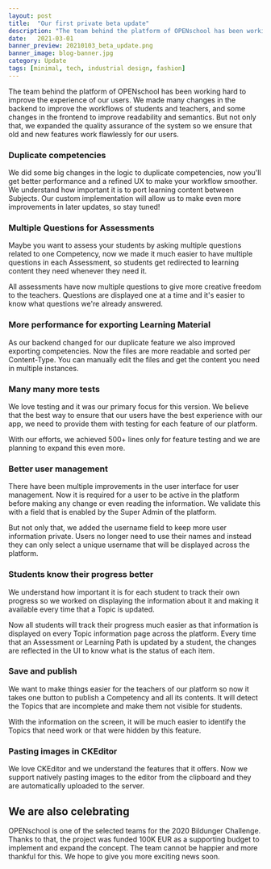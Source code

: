 ```yaml
---
layout: post
title:  "Our first private beta update"
description: "The team behind the platform of OPENschool has been working hard to improve the experience of our users. We made many changes in th..."
date:   2021-03-01
banner_preview: 20210103_beta_update.png
banner_image: blog-banner.jpg
category: Update
tags: [minimal, tech, industrial design, fashion]
---
```

The team behind the platform of OPENschool has been working hard to improve the experience of our users. We made many changes in the backend to improve the workflows of students and teachers, and some changes in the frontend to improve readability and semantics.
But not only that, we expanded the quality assurance of the system so we ensure that old and new features work flawlessly for our users.

### Duplicate competencies

We did some big changes in the logic to duplicate competencies, now you'll get better performance and a refined UX to make your workflow smoother. We understand how important it is to port learning content between Subjects. Our custom implementation will allow us to make even more improvements in later updates, so stay tuned!

### Multiple Questions for Assessments

Maybe you want to assess your students by asking multiple questions related to one Competency, now we made it much easier to have multiple questions in each Assessment, so students get redirected to learning content they need whenever they need it.

All assessments have now multiple questions to give more creative freedom to the teachers. Questions are displayed one at a time and it's easier to know what questions we're already answered.

### More performance for exporting Learning Material

As our backend changed for our duplicate feature we also improved exporting competencies. Now the files are more readable and sorted per Content-Type. You can manually edit the files and get the content you need in multiple instances.

### Many many more tests

We love testing and it was our primary focus for this version. We believe that the best way to ensure that our users have the best experience with our app, we need to provide them with testing for each feature of our platform.

With our efforts, we achieved 500+ lines only for feature testing and we are planning to expand this even more.

### Better user management

There have been multiple improvements in the user interface for user management. Now it is required for a user to be active in the platform before making any change or even reading the information. We validate this with a field that is enabled by the Super Admin of the platform.

But not only that, we added the username field to keep more user information private. Users no longer need to use their names and instead they can only select a unique username that will be displayed across the platform.

### Students know their progress better

We understand how important it is for each student to track their own progress so we worked on displaying the information about it and making it available every time that a Topic is updated.

Now all students will track their progress much easier as that information is displayed on every Topic information page across the platform. Every time that an Assessment or Learning Path is updated by a student, the changes are reflected in the UI to know what is the status of each item.

### Save and publish

We want to make things easier for the teachers of our platform so now it takes one button to publish a Competency and all its contents. It will detect the Topics that are incomplete and make them not visible for students.

With the information on the screen, it will be much easier to identify the Topics that need work or that were hidden by this feature.

### Pasting images in CKEditor

We love CKEditor and we understand the features that it offers. Now we support natively pasting images to the editor from the clipboard and they are automatically uploaded to the server.

## We are also celebrating

OPENschool is one of the selected teams for the 2020 Bildunger Challenge. Thanks to that, the project was funded 100K EUR as a supporting budget to implement and expand the concept. The team cannot be happier and more thankful for this.
We hope to give you more exciting news soon.
